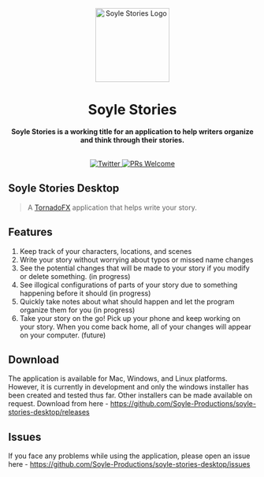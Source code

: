 <div align="center">
  <img src="https://raw.githubusercontent.com/Soyle-Productions/soyle-stories-desktop/main/desktop/views/src/main/resources/com/soyle/stories/soylestories/icon.png" alt="Soyle Stories Logo" width="150">
  <h1>Soyle Stories </h1>
  <strong>Soyle Stories is a working title for an application to help writers organize and think through their stories.</strong>
</div>
<br>

<p align="center">
  <a href="https://twitter.com/official_soyle" target="_blank">
    <img src="https://img.shields.io/twitter/follow/official_soyle?color=26A0ED&label=Follow&logo=twitter&logoColor=white&style=flat" alt="Twitter">
  </a>

  <a href="https://github.com/Soyle-Productions/soyle-stories-desktop/issues" target="_blank">
    <img src="https://img.shields.io/badge/PRs-welcome-brightgreen.svg?style=flat" alt="PRs Welcome">
  </a>
</p>

## Soyle Stories Desktop
> A [TornadoFX](https://tornadofx.io/) application that helps write your story.

## Features
1. Keep track of your characters, locations, and scenes
2. Write your story without worrying about typos or missed name changes
3. See the potential changes that will be made to your story if you modify or delete something. (in progress)
4. See illogical configurations of parts of your story due to something happening before it should (in progress)
5. Quickly take notes about what should happen and let the program organize them for you (in progress)
6. Take your story on the go!  Pick up your phone and keep working on your story.  When you come back home, all of your changes will appear on your computer.  (future)

## Download
The application is available for Mac, Windows, and Linux platforms.  However, it is currently in development and only the windows installer has been created and tested thus far.  Other installers can be made available on request.  Download from here - https://github.com/Soyle-Productions/soyle-stories-desktop/releases

## Issues
If you face any problems while using the application, please open an issue here - https://github.com/Soyle-Productions/soyle-stories-desktop/issues

